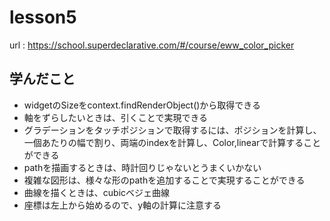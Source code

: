 # lesson5

url : https://school.superdeclarative.com/#/course/eww_color_picker

## 学んだこと

- widgetのSizeをcontext.findRenderObject()から取得できる
- 軸をずらしたいときは、引くことで実現できる
- グラデーションをタッチポジションで取得するには、ポジションを計算し、一個あたりの幅で割り、両端のindexを計算し、Color,linearで計算することができる
- pathを描画するときは、時計回りじゃないとうまくいかない
- 複雑な図形は、様々な形のpathを追加することで実現することができる
- 曲線を描くときは、cubicベジェ曲線
- 座標は左上から始めるので、y軸の計算に注意する
